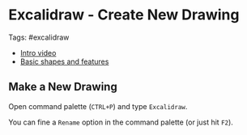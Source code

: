 # Excalidraw - Create New Drawing

Tags: #excalidraw

- [Intro video](https://www.youtube.com/watch?v=sY4FoflGaiM)
- [Basic shapes and features](https://www.youtube.com/watch?v=Iy_oVTq12Gw)

## Make a New Drawing

Open command palette  (`CTRL+P`) and type `Excalidraw`.

You can fine a `Rename` option in the command palette (or just hit `F2`).
